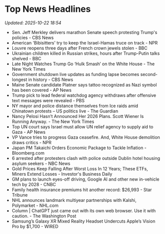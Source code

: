 # Top News Headlines

_Updated: 2025-10-22 18:54_

- Sen. Jeff Merkley delivers marathon Senate speech protesting Trump's policies - CBS News
- American 'Bibisitters' try to keep the Israel-Hamas truce on track - NPR
- Louvre reopens three days after French crown jewels stolen - BBC
- Ukrainian children killed in Russian strikes, hours after Trump-Putin talks shelved - BBC
- Late Night Watches Trump Go ‘Hulk Smash’ on the White House - The New York Times
- Government shutdown live updates as funding lapse becomes second-longest in history - CBS News
- Maine Senate candidate Platner says tattoo recognized as Nazi symbol has been covered - AP News
- Trump pick to lead federal watchdog agency withdraws after offensive text messages were revealed - PBS
- NY mayor and police distance themselves from Ice raids amid Chinatown protests – US politics live - The Guardian
- Nancy Pelosi Hasn’t Announced Her 2026 Plans. Scott Wiener Is Running Anyway. - The New York Times
- Top UN court says Israel must allow UN relief agency to supply aid to Gaza - AP News
- VP Vance tries to progress Gaza ceasefire. And, White House demolition draws critics - NPR
- Japan PM Takaichi Orders Economic Package to Tackle Inflation - Bloomberg.com
- 6 arrested after protesters clash with police outside Dublin hotel housing asylum seekers - NBC News
- Gold Prices Keep Falling After Worst Loss In 12 Years; These ETFs, Miners Extend Losses - Investor's Business Daily
- GM plans to launch eyes-off driving, Google AI and other new in-vehicle tech by 2028 - CNBC
- Family health insurance premiums hit another record: $26,993 - Star Tribune
- NHL announces landmark multiyear partnerships with Kalshi, Polymarket - NHL.com
- Column | ChatGPT just came out with its own web browser. Use it with caution. - The Washington Post
- Samsung’s Galaxy XR Mixed Reality Headset Undercuts Apple’s Vision Pro by $1,700 - WIRED